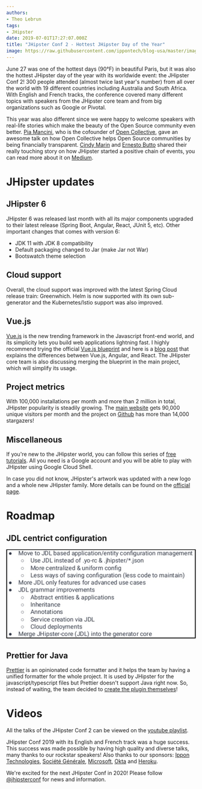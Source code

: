 ```yaml
---
authors:
- Theo Lebrun
tags:
- JHipster
date: 2019-07-01T17:27:07.000Z
title: "JHipster Conf 2 - Hottest JHipster Day of the Year"
image: https://raw.githubusercontent.com/ippontech/blog-usa/master/images/2019/07/jhipster-conf.png
---
```


June 27 was one of the hottest days (90°F) in beautiful Paris, but it was also the hottest JHipster day of the year with its worldwide event: the JHipster Conf 2! 300 people attended (almost twice last year's number) from all over the world with 19 different countries including Australia and South Africa. With English and French tracks, the conference covered many different topics with speakers from the JHipster core team and from big organizations such as Google or Pivotal.

This year was also different since we were happy to welcome speakers with real-life stories which make the beauty of the Open Source community even better. [Pia Mancini](https://twitter.com/piamancini), who is the cofounder of [Open Collective](https://opencollective.com/), gave an awesome talk on how Open Collective helps Open Source communities by being financially transparent. [Cindy Marin](https://twitter.com/laslorma) and [Ernesto Butto](https://twitter.com/poolebu) shared their really touching story on how JHipster started a positive chain of events, you can read more about it on [Medium](https://medium.com/@ernesto_31246/a-thank-you-letter-to-the-jhipster-team-7397ad8a09fb).

# JHipster updates 

## JHipster 6

JHipster 6 was released last month with all its major components upgraded to their latest release (Spring Boot, Angular, React, JUnit 5, etc).
Other important changes that comes with version 6:
- JDK 11 with JDK 8 compatibility
- Default packaging changed to Jar (make Jar not War)
- Bootswatch theme selection

## Cloud support

Overall, the cloud support was improved with the latest Spring Cloud release train: Greenwhich. Helm is now supported with its own sub-generator and the Kubernetes/Istio support was also improved.

## Vue.js

[Vue.js](https://vuejs.org/) is the new trending framework in the Javascript front-end world, and its simplicity lets you build web applications lightning fast. I highly recommend trying the official [Vue.js blueprint](https://github.com/jhipster/jhipster-vuejs) and here is a [blog post](https://blog.ippon.tech/creating-a-modern-web-app-using-vuejs-and-spring-boot-with-jhipster/) that explains the differences between Vue.js, Angular, and React. The JHipster core team is also discussing merging the blueprint in the main project, which will simplify its usage.

## Project metrics

With 100,000 installations per month and more than 2 million in total, JHipster popularity is steadily growing. The [main website](https://www.jhipster.tech/) gets 90,000 unique visitors per month and the project on [Github](https://github.com/jhipster/generator-jhipster) has more than 14,000 stargazers!

## Miscellaneous

If you're new to the JHipster world, you can follow this series of [free tutorials](https://github.com/jhipster/jhipster-guides). All you need is a Google account and you will be able to play with JHipster using Google Cloud Shell.

In case you did not know, JHipster's artwork was updated with a new logo and a whole new JHipster family. More details can be found on the [official page](https://www.jhipster.tech/artwork/).

# Roadmap

## JDL centrict configuration

![JDL](https://raw.githubusercontent.com/ippontech/blog-usa/master/images/2019/07/jdl.png)

## Prettier for Java

[Prettier](https://prettier.io/) is an opinionated code formatter and it helps the team by having a unified formatter for the whole project. It is used by JHipster for the javascript/typescript files but Prettier doesn't support Java right now. So, instead of waiting, the team decided to [create the plugin themselves](https://github.com/jhipster/prettier-java)!

# Videos

All the talks of the JHipster Conf 2 can be viewed on the [youtube playlist](https://www.youtube.com/playlist?list=PL6IFaLdAcgE3aSgmRyhi6eULdlrwjA5sm).

JHipster Conf 2019 with its English and French track was a huge success. This success was made possible by having high quality and diverse talks, many thanks to our rockstar speakers! Also thanks to our sponsors: [Ippon Technologies](https://www.ippon.tech/), [Société Générale](https://www.societegenerale.com/), [Microsoft](https://www.microsoft.com/), [Okta](https://www.okta.com/) and [Heroku](https://www.heroku.com/).

We're excited for the next JHipster Conf in 2020! Please follow [@jhipsterconf](https://twitter.com/jhipsterconf) for news and information.
